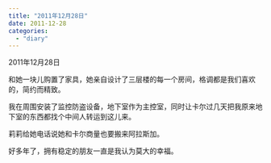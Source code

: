 ```yaml
---
title: "2011年12月28日"
date: 2011-12-28
categories: 
  - "diary"
---
```


2011年12月28日

和她一块儿购置了家具，她亲自设计了三层楼的每一个房间，格调都是我们喜欢的，简约而精致。

我在周围安装了监控防盗设备，地下室作为主控室，同时让卡尔过几天把我原来地下室的东西都找个中间人转运到这儿来。

莉莉给她电话说她和卡尔商量也要搬来阿拉斯加。

好多年了，拥有稳定的朋友一直是我认为莫大的幸福。
